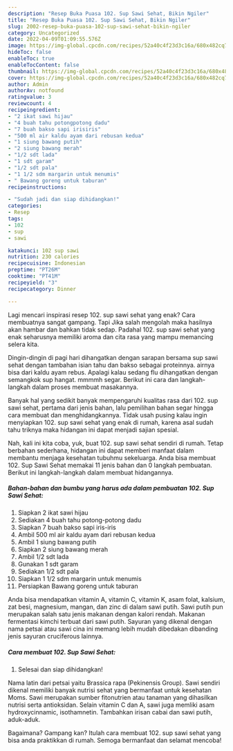 ```yaml
---
description: "Resep Buka Puasa 102. Sup Sawi Sehat, Bikin Ngiler"
title: "Resep Buka Puasa 102. Sup Sawi Sehat, Bikin Ngiler"
slug: 2002-resep-buka-puasa-102-sup-sawi-sehat-bikin-ngiler
category: Uncategorized
date: 2022-04-09T01:09:55.576Z
image: https://img-global.cpcdn.com/recipes/52a40c4f23d3c16a/680x482cq70/102-sup-sawi-sehat-foto-resep-utama.jpg
hideToc: false
enableToc: true
enableTocContent: false
thumbnail: https://img-global.cpcdn.com/recipes/52a40c4f23d3c16a/680x482cq70/102-sup-sawi-sehat-foto-resep-utama.jpg
cover: https://img-global.cpcdn.com/recipes/52a40c4f23d3c16a/680x482cq70/102-sup-sawi-sehat-foto-resep-utama.jpg
author: Admin
authorAv: notfound
ratingvalue: 3
reviewcount: 4
recipeingredient:
- "2 ikat sawi hijau"
- "4 buah tahu potongpotong dadu"
- "7 buah bakso sapi irisiris"
- "500 ml air kaldu ayam dari rebusan kedua"
- "1 siung bawang putih"
- "2 siung bawang merah"
- "1/2 sdt lada"
- "1 sdt garam"
- "1/2 sdt pala"
- "1 1/2 sdm margarin untuk menumis"
- " Bawang goreng untuk taburan"
recipeinstructions:

- "Sudah jadi dan siap dihidangkan!"
categories:
- Resep
tags:
- 102
- sup
- sawi

katakunci: 102 sup sawi 
nutrition: 230 calories
recipecuisine: Indonesian
preptime: "PT26M"
cooktime: "PT41M"
recipeyield: "3"
recipecategory: Dinner

---
```



Lagi mencari inspirasi resep 102. sup sawi sehat yang enak? Cara membuatnya sangat gampang. Tapi Jika salah mengolah maka hasilnya akan hambar dan bahkan tidak sedap. Padahal 102. sup sawi sehat yang enak seharusnya memiliki aroma dan cita rasa yang mampu memancing selera kita.


Dingin-dingin di pagi hari dihangatkan dengan sarapan bersama sup sawi sehat dengan tambahan isian tahu dan bakso sebagai proteinnya. airnya bisa dari kaldu ayam rebus. Apalagi kalau sedang flu dihangatkan dengan semangkok sup hangat. mmmmh segar. Berikut ini cara dan langkah-langkah dalam proses membuat masakannya.

Banyak hal yang sedikit banyak mempengaruhi kualitas rasa dari 102. sup sawi sehat, pertama dari jenis bahan, lalu pemilihan bahan segar hingga cara membuat dan menghidangkannya. Tidak usah pusing kalau ingin menyiapkan 102. sup sawi sehat yang enak di rumah, karena asal sudah tahu triknya maka hidangan ini dapat menjadi sajian spesial.


Nah, kali ini kita coba, yuk, buat 102. sup sawi sehat sendiri di rumah. Tetap berbahan sederhana, hidangan ini dapat memberi manfaat dalam membantu menjaga kesehatan tubuhmu sekeluarga. Anda bisa membuat 102. Sup Sawi Sehat memakai 11 jenis bahan dan 0 langkah pembuatan. Berikut ini langkah-langkah dalam membuat hidangannya.

<!--inarticleads1-->

##### Bahan-bahan dan bumbu yang harus ada dalam pembuatan 102. Sup Sawi Sehat:

1. Siapkan 2 ikat sawi hijau
1. Sediakan 4 buah tahu potong-potong dadu
1. Siapkan 7 buah bakso sapi iris-iris
1. Ambil 500 ml air kaldu ayam dari rebusan kedua
1. Ambil 1 siung bawang putih
1. Siapkan 2 siung bawang merah
1. Ambil 1/2 sdt lada
1. Gunakan 1 sdt garam
1. Sediakan 1/2 sdt pala
1. Siapkan 1 1/2 sdm margarin untuk menumis
1. Persiapkan  Bawang goreng untuk taburan


Anda bisa mendapatkan vitamin A, vitamin C, vitamin K, asam folat, kalsium, zat besi, magnesium, mangan, dan zinc di dalam sawi putih. Sawi putih pun merupakan salah satu jenis makanan dengan kalori rendah. Makanan fermentasi kimchi terbuat dari sawi putih. Sayuran yang dikenal dengan nama petsai atau sawi cina ini memang lebih mudah dibedakan dibanding jenis sayuran cruciferous lainnya. 

<!--inarticleads2-->

##### Cara membuat 102. Sup Sawi Sehat:


1. Selesai dan siap dihidangkan!

Nama latin dari petsai yaitu Brassica rapa (Pekinensis Group). Sawi sendiri dikenal memiliki banyak nutrisi sehat yang bermanfaat untuk kesehatan Moms. Sawi merupakan sumber fitonutrien atau tanaman yang dihasilkan nutrisi serta antioksidan. Selain vitamin C dan A, sawi juga memliki asam hydroxycinnamic, isothamnetin. Tambahkan irisan cabai dan sawi putih, aduk-aduk. 

Bagaimana? Gampang kan? Itulah cara membuat 102. sup sawi sehat yang bisa anda praktikkan di rumah. Semoga bermanfaat dan selamat mencoba!
